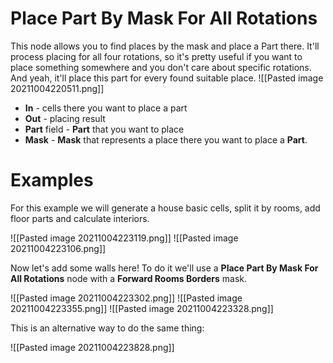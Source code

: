 # Place Part By Mask For All Rotations
This node allows you to find places by the mask and place a Part there. It'll process placing for all four rotations, so it's pretty useful if you want to place something somewhere and you don't care about specific rotations.   
And yeah, it'll place this part for every found suitable place.
![[Pasted image 20211004220511.png]]
 - **In** - cells there you want to place a part
 - **Out** - placing result
 - **Part** field - **Part** that you want to place
 - **Mask** - **Mask** that represents a place there you want to place a **Part**.

# Examples
For this example we will generate a house basic cells, split it by rooms, add floor parts and calculate interiors.

![[Pasted image 20211004223119.png]]
![[Pasted image 20211004223106.png]]

Now let's add some walls here!
To do it we'll use a **Place Part By Mask For All Rotations** node with a **Forward Rooms Borders** mask.

![[Pasted image 20211004223302.png]]
![[Pasted image 20211004223355.png]]
![[Pasted image 20211004223328.png]]

This is an alternative way to do the same thing:

![[Pasted image 20211004223828.png]]